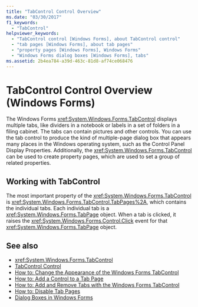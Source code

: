 ```yaml
---
title: "TabControl Control Overview"
ms.date: "03/30/2017"
f1_keywords: 
  - "TabControl"
helpviewer_keywords: 
  - "TabControl control [Windows Forms], about TabControl control"
  - "tab pages [Windows Forms], about tab pages"
  - "property pages [Windows Forms], Windows Forms"
  - "Windows Forms dialog boxes [Windows Forms], tabs"
ms.assetid: 2b4ea784-a39d-463c-81d8-af74ce068476
---
```

# TabControl Control Overview (Windows Forms)
The Windows Forms <xref:System.Windows.Forms.TabControl> displays multiple tabs, like dividers in a notebook or labels in a set of folders in a filing cabinet. The tabs can contain pictures and other controls. You can use the tab control to produce the kind of multiple-page dialog box that appears many places in the Windows operating system, such as the Control Panel Display Properties. Additionally, the <xref:System.Windows.Forms.TabControl> can be used to create property pages, which are used to set a group of related properties.  
  
## Working with TabControl  
 The most important property of the <xref:System.Windows.Forms.TabControl> is <xref:System.Windows.Forms.TabControl.TabPages%2A>, which contains the individual tabs. Each individual tab is a <xref:System.Windows.Forms.TabPage> object. When a tab is clicked, it raises the <xref:System.Windows.Forms.Control.Click> event for that <xref:System.Windows.Forms.TabPage> object.  
  
## See also

- <xref:System.Windows.Forms.TabControl>
- [TabControl Control](tabcontrol-control-windows-forms.md)
- [How to: Change the Appearance of the Windows Forms TabControl](how-to-change-the-appearance-of-the-windows-forms-tabcontrol.md)
- [How to: Add a Control to a Tab Page](how-to-add-a-control-to-a-tab-page.md)
- [How to: Add and Remove Tabs with the Windows Forms TabControl](how-to-add-and-remove-tabs-with-the-windows-forms-tabcontrol.md)
- [How to: Disable Tab Pages](how-to-disable-tab-pages.md)
- [Dialog Boxes in Windows Forms](../dialog-boxes-in-windows-forms.md)
